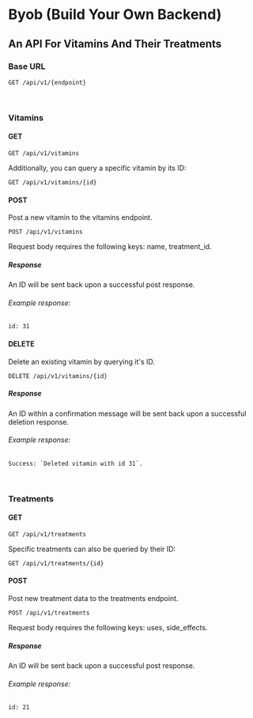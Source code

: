 # Byob (Build Your Own Backend)
## An API For Vitamins And Their Treatments

### Base URL
```
GET /api/v1/{endpoint}
```

<br/>

### Vitamins
#### GET
```
GET /api/v1/vitamins
```
Additionally, you can query a specific vitamin by its ID:
```
GET /api/v1/vitamins/{id}
```
#### POST
Post a new vitamin to the vitamins endpoint.
```
POST /api/v1/vitamins
```
Request body requires the following keys: name, treatment_id.
##### Response
An ID will be sent back upon a successful post response.
<br/>
###### Example response:
```
id: 31
```
#### DELETE
Delete an existing vitamin by querying it's ID.
```
DELETE /api/v1/vitamins/{id}
```
##### Response
An ID within a confirmation message will be sent back upon a successful deletion response.
<br/>
###### Example response:
```
Success: `Deleted vitamin with id 31`.
```

<br/>

### Treatments
#### GET
```
GET /api/v1/treatments
```
Specific treatments can also be queried by their ID:
```
GET /api/v1/treatments/{id}
```
#### POST
Post new treatment data to the treatments endpoint.
```
POST /api/v1/treatments
```
Request body requires the following keys: uses, side_effects.
##### Response
An ID will be sent back upon a successful post response.
<br/>
###### Example response:
```
id: 21
```
